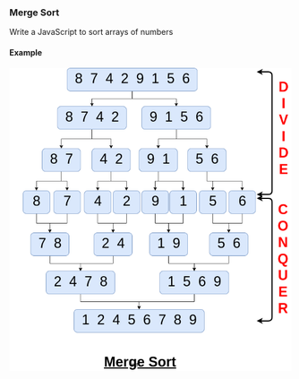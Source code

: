 ### Merge Sort
Write a JavaScript to sort arrays of numbers

#### Example
![Merge Sort Example](content/merge-sort-example.png)